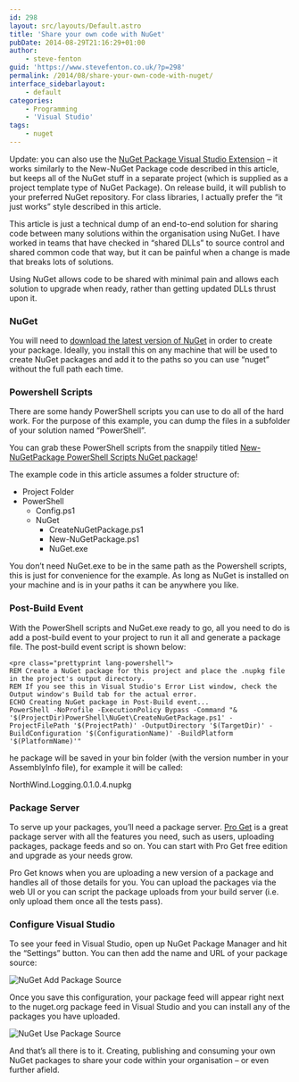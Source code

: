 ```yaml
---
id: 298
layout: src/layouts/Default.astro
title: 'Share your own code with NuGet'
pubDate: 2014-08-29T21:16:29+01:00
author:
    - steve-fenton
guid: 'https://www.stevefenton.co.uk/?p=298'
permalink: /2014/08/share-your-own-code-with-nuget/
interface_sidebarlayout:
    - default
categories:
    - Programming
    - 'Visual Studio'
tags:
    - nuget
---
```


Update: you can also use the [NuGet Package Visual Studio Extension](/Content/Blog/Date/201411/Blog/NuGet-Packager-Visual-Studio-Extension/) – it works similarly to the New-NuGet Package code described in this article, but keeps all of the NuGet stuff in a separate project (which is supplied as a project template type of NuGet Package). On release build, it will publish to your preferred NuGet repository. For class libraries, I actually prefer the “it just works” style described in this article.

This article is just a technical dump of an end-to-end solution for sharing code between many solutions within the organisation using NuGet. I have worked in teams that have checked in “shared DLLs” to source control and shared common code that way, but it can be painful when a change is made that breaks lots of solutions.

Using NuGet allows code to be shared with minimal pain and allows each solution to upgrade when ready, rather than getting updated DLLs thrust upon it.

### NuGet

You will need to [download the latest version of NuGet](http://nuget.codeplex.com/releases/view/58939) in order to create your package. Ideally, you install this on any machine that will be used to create NuGet packages and add it to the paths so you can use “nuget” without the full path each time.

### Powershell Scripts

There are some handy PowerShell scripts you can use to do all of the hard work. For the purpose of this example, you can dump the files in a subfolder of your solution named “PowerShell”.

You can grab these PowerShell scripts from the snappily titled [New-NuGetPackage PowerShell Scripts NuGet package](https://newnugetpackage.codeplex.com/)!

The example code in this article assumes a folder structure of:

- Project Folder
- PowerShell 
    - Config.ps1
    - NuGet 
        - CreateNuGetPackage.ps1
        - New-NuGetPackage.ps1
        - NuGet.exe

You don’t need NuGet.exe to be in the same path as the Powershell scripts, this is just for convenience for the example. As long as NuGet is installed on your machine and is in your paths it can be anywhere you like.

### Post-Build Event

With the PowerShell scripts and NuGet.exe ready to go, all you need to do is add a post-build event to your project to run it all and generate a package file. The post-build event script is shown below:

```
<pre class="prettyprint lang-powershell">
REM Create a NuGet package for this project and place the .nupkg file in the project's output directory.
REM If you see this in Visual Studio's Error List window, check the Output window's Build tab for the actual error.
ECHO Creating NuGet package in Post-Build event...
PowerShell -NoProfile -ExecutionPolicy Bypass -Command "& '$(ProjectDir)PowerShell\NuGet\CreateNuGetPackage.ps1' -ProjectFilePath '$(ProjectPath)' -OutputDirectory '$(TargetDir)' -BuildConfiguration '$(ConfigurationName)' -BuildPlatform '$(PlatformName)'"
```

he package will be saved in your bin folder (with the version number in your AssemblyInfo file), for example it will be called:

NorthWind.Logging.0.1.0.4.nupkg

### Package Server

To serve up your packages, you’ll need a package server. [Pro Get](http://inedo.com/proget/pricing) is a great package server with all the features you need, such as users, uploading packages, package feeds and so on. You can start with Pro Get free edition and upgrade as your needs grow.

Pro Get knows when you are uploading a new version of a package and handles all of those details for you. You can upload the packages via the web UI or you can script the package uploads from your build server (i.e. only upload them once all the tests pass).

### Configure Visual Studio

To see your feed in Visual Studio, open up NuGet Package Manager and hit the “Settings” button. You can then add the name and URL of your package source:

![NuGet Add Package Source](https://www.stevefenton.co.uk/wp-content/uploads/2015/07/nuget-add-package-source.png)

Once you save this configuration, your package feed will appear right next to the nuget.org package feed in Visual Studio and you can install any of the packages you have uploaded.

![NuGet Use Package Source](https://www.stevefenton.co.uk/wp-content/uploads/2015/07/nuget-use-package-source.png)

And that’s all there is to it. Creating, publishing and consuming your own NuGet packages to share your code within your organisation – or even further afield.